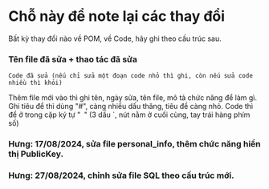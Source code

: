 # Chỗ này để note lại các thay đổi
Bất kỳ thay đổi nào về POM, về Code, hãy ghi theo cấu trúc sau.
### Tên file đã sửa + thao tác đã sửa
```
Code đã sửa (nếu chỉ sửa một đoạn code nhỏ thì ghi, còn nếu sửa code nhiều thì khỏi)
```
Thêm file mới vào thì ghi tên, ngày sửa, tên file, mô tả chức năng để làm gì.
Ghi tiêu đề thì dùng "#", càng nhiều dấu thăng, tiêu đề càng nhỏ.
Code thì để ở trong cặp ký tự "``` ```" (3 dấu `, nút nằm ở cuối cùng, tay trái hàng phím số)

### Hưng: 17/08/2024, sửa file personal_info, thêm chức năng hiển thị PublicKey.
### Hưng: 27/08/2024, chỉnh sửa file SQL theo cấu trúc mới.


